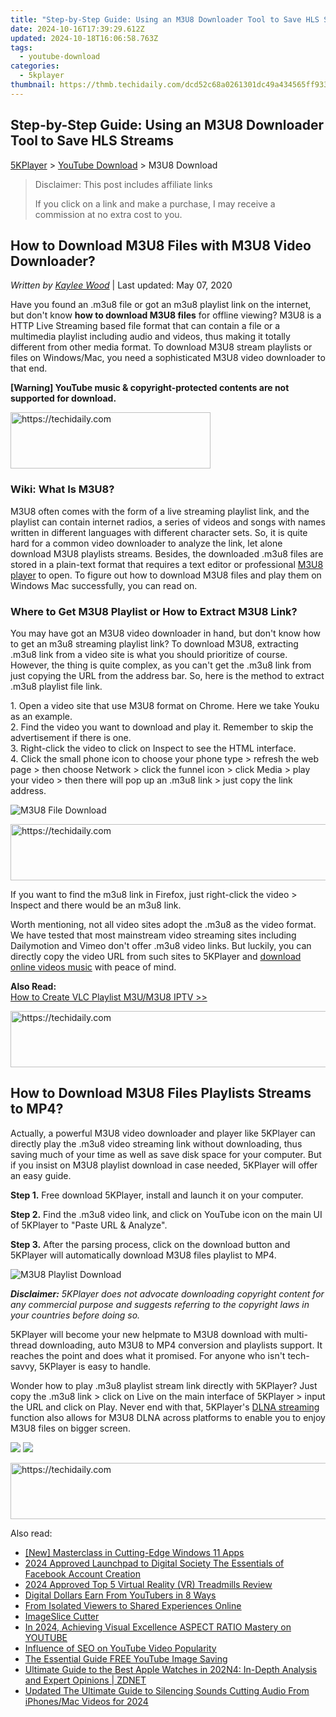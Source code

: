```yaml
---
title: "Step-by-Step Guide: Using an M3U8 Downloader Tool to Save HLS Streams"
date: 2024-10-16T17:39:29.612Z
updated: 2024-10-18T16:06:58.763Z
tags:
  - youtube-download
categories:
  - 5kplayer
thumbnail: https://thmb.techidaily.com/dcd52c68a0261301dc49a434565ff933798115ab3a2be4caf338af3c874b626b.jpg
---
```


## Step-by-Step Guide: Using an M3U8 Downloader Tool to Save HLS Streams

[5KPlayer](https://tools.techidaily.com/5kplayer/products/) \> [YouTube Download](https://tools.techidaily.com/5kplayer/youtube-download/) \> M3U8 Download

>  Disclaimer: This post includes affiliate links
>
>  If you click on a link and make a purchase, I may receive a commission at no extra cost to you.
>

## How to Download M3U8 Files with M3U8 Video Downloader?

 _Written by [Kaylee Wood](https://www.quora.com/profile/Amanda-Hu-21)_ | Last updated: May 07, 2020 

Have you found an .m3u8 file or got an m3u8 playlist link on the internet, but don't know **how to download M3U8 files** for offline viewing? M3U8 is a HTTP Live Streaming based file format that can contain a file or a multimedia playlist including audio and videos, thus making it totally different from other media format. To download M3U8 stream playlists or files on Windows/Mac, you need a sophisticated M3U8 video downloader to that end.

**\[Warning\] YouTube music & copyright-protected contents are not supported for download.**

<!-- affiliate ads begin -->
<a href="https://wigfever.sjv.io/c/5597632/2014848/22899" target="_top" id="2014848">
  <img src="//a.impactradius-go.com/display-ad/22899-2014848" border="0" alt="https://techidaily.com" width="320" height="90"/>
</a>
<img height="0" width="0" src="https://wigfever.sjv.io/i/5597632/2014848/22899" style="position:absolute;visibility:hidden;" border="0" />
<!-- affiliate ads end -->

### **Wiki: What Is M3U8?**

M3U8 often comes with the form of a live streaming playlist link, and the playlist can contain internet radios, a series of videos and songs with names written in different languages with different character sets. So, it is quite hard for a common video downloader to analyze the link, let alone download M3U8 playlists streams. Besides, the downloaded .m3u8 files are stored in a plain-text format that requires a text editor or professional [M3U8 player](https://tools.techidaily.com/5kplayer/video-music-player/) to open. To figure out how to download M3U8 files and play them on Windows Mac successfully, you can read on.

### **Where to Get M3U8 Playlist or How to Extract M3U8 Link?**

You may have got an M3U8 video downloader in hand, but don't know how to get an m3u8 streaming playlist link? To download M3U8, extracting .m3u8 link from a video site is what you should prioritize of course. However, the thing is quite complex, as you can't get the .m3u8 link from just copying the URL from the address bar. So, here is the method to extract .m3u8 playlist file link.

1\. Open a video site that use M3U8 format on Chrome. Here we take Youku as an example.  
 2\. Find the video you want to download and play it. Remember to skip the advertisement if there is one.  
 3\. Right-click the video to click on Inspect to see the HTML interface.  
 4\. Click the small phone icon to choose your phone type > refresh the web page > then choose Network > click the funnel icon > click Media > play your video > then there will pop up an .m3u8 link > just copy the link address.

![M3U8 File Download](https://www.5kplayer.com/youtube-download/img/m3u8-download.jpg) 

<!-- affiliate ads begin -->
<a href="https://appsumo.8odi.net/c/5597632/2111967/7443" target="_top" id="2111967">
  <img src="//a.impactradius-go.com/display-ad/7443-2111967" border="0" alt="https://techidaily.com" width="728" height="90"/>
</a>
<img height="0" width="0" src="https://appsumo.8odi.net/i/5597632/2111967/7443" style="position:absolute;visibility:hidden;" border="0" />
<!-- affiliate ads end -->

If you want to find the m3u8 link in Firefox, just right-click the video > Inspect and there would be an m3u8 link.

Worth mentioning, not all video sites adopt the .m3u8 as the video format. We have tested that most mainstream video streaming sites including Dailymotion and Vimeo don't offer .m3u8 video links. But luckily, you can directly copy the video URL from such sites to 5KPlayer and [download online videos music](https://tools.techidaily.com/5kplayer/youtube-download/) with peace of mind.

**Also Read:**   
[How to Create VLC Playlist M3U/M3U8 IPTV >>](https://tools.techidaily.com/5kplayer/products/)

<!-- affiliate ads begin -->
<a href="https://appsumo.8odi.net/c/5597632/2043661/7443" target="_top" id="2043661">
  <img src="//a.impactradius-go.com/display-ad/7443-2043661" border="0" alt="https://techidaily.com" width="728" height="90"/>
</a>
<img height="0" width="0" src="https://appsumo.8odi.net/i/5597632/2043661/7443" style="position:absolute;visibility:hidden;" border="0" />
<!-- affiliate ads end -->

## How to Download M3U8 Files Playlists Streams to MP4?

Actually, a powerful M3U8 video downloader and player like 5KPlayer can directly play the .m3u8 video streaming link without downloading, thus saving much of your time as well as save disk space for your computer. But if you insist on M3U8 playlist download in case needed, 5KPlayer will offer an easy guide.

**Step 1.** Free download 5KPlayer, install and launch it on your computer. 

**Step 2.** Find the .m3u8 video link, and click on YouTube icon on the main UI of 5KPlayer to "Paste URL & Analyze".

**Step 3.** After the parsing process, click on the download button and 5KPlayer will automatically download M3U8 files playlist to MP4.

![M3U8 Playlist Download](https://www.5kplayer.com/youtube-download/img/m3u8-download-3.jpg) 

_**Disclaimer:** 5KPlayer does not advocate downloading copyright content for any commercial purpose and suggests referring to the copyright laws in your countries before doing so._

5KPlayer will become your new helpmate to M3U8 download with multi-thread downloading, auto M3U8 to MP4 conversion and playlists support. It reaches the point and does what it promised. For anyone who isn't tech-savvy, 5KPlayer is easy to handle.

Wonder how to play .m3u8 playlist stream link directly with 5KPlayer? Just copy the .m3u8 link > click on Live on the main interface of 5KPlayer > input the URL and click on Play. Never end with that, 5KPlayer's [DLNA streaming](https://tools.techidaily.com/5kplayer/dlna/) function also allows for M3U8 DLNA across platforms to enable you to enjoy M3U8 files on bigger screen.

[![](https://www.5kplayer.com/youtube-download/../button/freedownwhitewin.png)](https://tools.techidaily.com/5kplayer/products/) [![](https://www.5kplayer.com/youtube-download/../button/freedownbackmac.png)](https://tools.techidaily.com/5kplayer/products/)

<!-- affiliate ads begin -->
<a href="https://appsumo.8odi.net/c/5597632/2151856/7443" target="_top" id="2151856">
  <img src="//a.impactradius-go.com/display-ad/7443-2151856" border="0" alt="https://techidaily.com" width="728" height="90"/>
</a>
<img height="0" width="0" src="https://appsumo.8odi.net/i/5597632/2151856/7443" style="position:absolute;visibility:hidden;" border="0" />
<!-- affiliate ads end -->

<ins class="adsbygoogle"
     style="display:block"
     data-ad-format="autorelaxed"
     data-ad-client="ca-pub-7571918770474297"
     data-ad-slot="1223367746"></ins>

<ins class="adsbygoogle"
     style="display:block"
     data-ad-client="ca-pub-7571918770474297"
     data-ad-slot="8358498916"
     data-ad-format="auto"
     data-full-width-responsive="true"></ins>

<span class="atpl-alsoreadstyle">Also read:</span>
<div><ul>
<li><a href="https://fox-hovers.techidaily.com/new-masterclass-in-cutting-edge-windows-11-apps/"><u>[New] Masterclass in Cutting-Edge Windows 11 Apps</u></a></li>
<li><a href="https://facebook-clips.techidaily.com/2024-approved-launchpad-to-digital-society-the-essentials-of-facebook-account-creation/"><u>2024 Approved Launchpad to Digital Society The Essentials of Facebook Account Creation</u></a></li>
<li><a href="https://some-approaches.techidaily.com/2024-approved-top-5-virtual-reality-vr-treadmills-review/"><u>2024 Approved Top 5 Virtual Reality (VR) Treadmills Review</u></a></li>
<li><a href="https://youtube-video-recordings.techidaily.com/digital-dollars-earn-from-youtubers-in-8-ways/"><u>Digital Dollars Earn From YouTubers in 8 Ways</u></a></li>
<li><a href="https://youtube-video-recordings.techidaily.com/from-isolated-viewers-to-shared-experiences-online/"><u>From Isolated Viewers to Shared Experiences Online</u></a></li>
<li><a href="https://youtube-video-recordings.techidaily.com/imageslice-cutter/"><u>ImageSlice Cutter</u></a></li>
<li><a href="https://youtube-video-recordings.techidaily.com/in-2024-achieving-visual-excellence-aspect-ratio-mastery-on-youtube/"><u>In 2024, Achieving Visual Excellence ASPECT RATIO Mastery on YOUTUBE</u></a></li>
<li><a href="https://youtube-video-recordings.techidaily.com/influence-of-seo-on-youtube-video-popularity/"><u>Influence of SEO on YouTube Video Popularity</u></a></li>
<li><a href="https://youtube-sure.techidaily.com/ssential-guide-free-youtube-image-saving/"><u>The Essential Guide FREE YouTube Image Saving</u></a></li>
<li><a href="https://technical-tips.techidaily.com/ultimate-guide-to-the-best-apple-watches-in-202n4-in-depth-analysis-and-expert-opinions-zdnet/"><u>Ultimate Guide to the Best Apple Watches in 202N4: In-Depth Analysis and Expert Opinions | ZDNET</u></a></li>
<li><a href="https://voice-adjusting.techidaily.com/updated-the-ultimate-guide-to-silencing-sounds-cutting-audio-from-iphonesmac-videos-for-2024/"><u>Updated The Ultimate Guide to Silencing Sounds Cutting Audio From iPhones/Mac Videos for 2024</u></a></li>
</ul></div>

